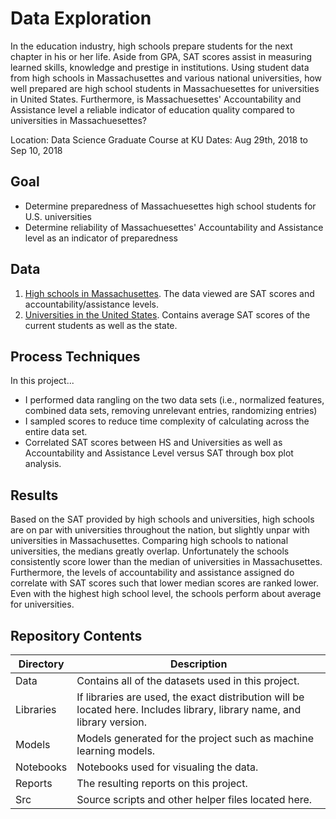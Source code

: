 # Data Exploration

In the education industry, high schools prepare students for the next chapter in his or her life. Aside from GPA, SAT scores assist in measuring learned skills, knowledge and prestige in institutions. Using student data from high schools in Massachusettes and various national universities, how well prepared are high school students in Massachuesettes for universities in United States. Furthermore, is Massachuesettes' Accountability and Assistance level a reliable indicator of education quality compared to universities in Massachuesettes?

Location: Data Science Graduate Course at KU
Dates: Aug 29th, 2018 to Sep 10, 2018

## Goal
* Determine preparedness of Massachuesettes high school students for U.S. universities
* Determine reliability of  Massachuesettes' Accountability and Assistance level as an indicator of preparedness

## Data
1. [High schools in Massachusettes](https://www.kaggle.com/ndalziel/massachusetts-public-schools-data#MA_Public_Schools_2017.csv). The data viewed are SAT scores and accountability/assistance levels.
2. [Universities in the United States](https://www.kaggle.com/theriley106/university-statistics). Contains average SAT scores of the current students as well as the state.


## Process Techniques
In this project...
* I performed data rangling on the two data sets (i.e., normalized features, combined data sets, removing unrelevant entries, randomizing entries) 
* I sampled scores to reduce time complexity of calculating across the entire data set.
* Correlated SAT scores between HS and Universities as well as Accountability and Assistance Level versus SAT through box plot analysis.

## Results
Based on the SAT provided by high schools and universities, high schools are on par with universities throughout the nation, but slightly unpar with universities in Massachusettes. Comparing high schools to national universities, the medians greatly overlap. Unfortunately the schools consistently score lower than the median of universities in Massachusettes. Furthermore, the levels of accountability and assistance assigned do correlate with SAT scores such that lower median scores are ranked lower. Even with the highest high school level, the schools perform about average for universities.

## Repository Contents

| Directory | Description |
| --- | ----------- |
| Data | Contains all of the datasets used in this project. |
| Libraries | If libraries are used, the exact distribution will be located here. Includes library, library name, and library version. |
| Models | Models generated for the project such as machine learning models. |
| Notebooks | Notebooks used for visualing the data. |
| Reports | The resulting reports on this project. |
| Src | Source scripts and other helper files located here. |


